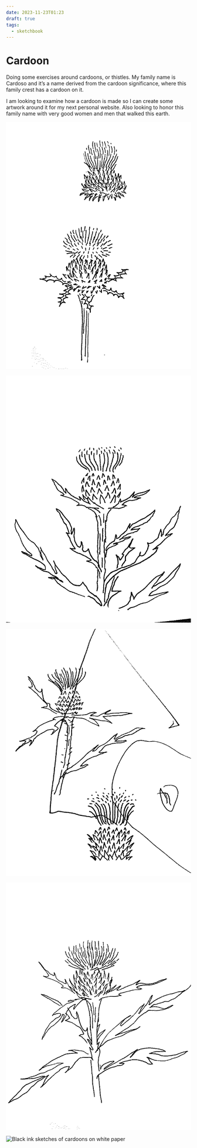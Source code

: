 ```yaml
---
date: 2023-11-23T01:23
draft: true
tags:
  - sketchbook
---
```

# Cardoon

Doing some exercises around cardoons, or thistles. My family name is Cardoso and it’s a name derived from the cardoon significance, where this family crest has a cardoon on it.

I am looking to examine how a cardoon is made so I can create some artwork around it for my next personal website. Also looking to honor this family name with very good women and men that walked this earth.

![Black ink sketches of cardoons on white paper](../attachment/vsc-paste/2023112313-231123133131.png)

![Black ink sketches of cardoons on white paper](../attachment/vsc-paste/2023112313-231123133142.png)

![Black ink sketches of cardoons on white paper](../attachment/vsc-paste/2023112313-231123133201.png)

![Black ink sketches of cardoons on white paper](../attachment/vsc-paste/2023112313-231123133213.png)

![Black ink sketches of cardoons on white paper](../attachment/vsc-paste/2023112313-231123133222.png)